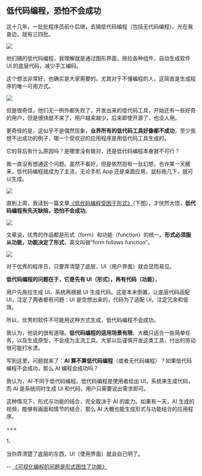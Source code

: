 ## 低代码编程，恐怕不会成功

这十几年，一批批程序员前仆后继，去搞低代码编程（包括无代码编程）。光在我身边，就有三四批。

![](https://cdn.beekka.com/blogimg/asset/202503/bg2025031208.webp)

他们搞的低代码编程，我理解就是通过图形界面，拖拉各种组件，自动生成软件 UI 的底层代码，减少手工编码。

这个想法非常好，也确实是大家需要的。尤其对于不懂编程的人，这简直是生成程序的唯一可用方式。

![](https://cdn.beekka.com/blogimg/asset/202503/bg2025031210.webp)

但是很奇怪，他们无一例外都失败了，开发出来的低代码工具，开始还有一些好奇的用户，但是很快就不来了，用户越来越少，后来即使开源了，也没人用。

更奇怪的是，这似乎不是偶然现象，**业界所有的低代码工具好像都不成功**，至少我想不出成功的例子，哪一个受欢迎的应用程序是用低代码工具生成的。

它的背后有什么原因吗？是哪里没有做对，还是低代码编程本身就不可行？

我一直没有想通这个问题。虽然不看好，但是依然抱有一丝幻想，也许某一天醒来，低代码编程就成为了主流，无论手机 App 还是桌面应用，鼠标拖几下，就可以生成。

![](https://cdn.beekka.com/blogimg/asset/202503/bg2025031209.webp)

直到上周，我读到一篇文章[《低代码编程受困于形式》](https://interjectedfuture.com/visual-programming-is-stuck-on-the-form/)（下图），才恍然大悟，**低代码编程有先天缺陷，恐怕不会成功**。

![](https://cdn.beekka.com/blogimg/asset/202503/bg2025031211.webp)

文章说，优秀的作品都是形式（form）和功能（function）的统一。**形式必须服从功能，功能决定了形式**，英文叫做“form follows function”。

![](https://cdn.beekka.com/blogimg/asset/202503/bg2025031212.webp)

对于优秀的程序员，只要弄清楚了底层，UI（用户界面）就会显而易见。

**低代码编程的问题在于，它是先有 UI（形式），再有代码（功能）**。

用户先拖拉生成 UI，系统再根据 UI 生成代码。这是本末倒置，让底层代码适配 UI，注定了两者都有问题：UI 是空想出来的，代码为了适配 UI，注定冗余和低效。

所以，优秀的软件不可能用这种方式生成，低代码编程不会成功。

我认为，他说的很有道理。**低代码编程的适用场景有限**，大概只适合一些简单任务，以及生成原型，不会成为主流工具。大家以后谨慎开发这类工具，付出的劳动很可能打水漂。

写到这里，问题就来了：**AI 算不算低代码编程**（或者无代码编程）？如果低代码编程不会成功，那么 AI 编程会成功吗？

我认为，AI 不同于低代码编程。低代码编程是使用者给出 UI，系统来生成代码，而 AI 是系统同时生成 UI 和代码，用户只需要说出需求即可。

这种情况下，形式与功能的结合，完全取决于 AI 的能力。如果有一天，AI 生成的视频，能够有画面和情节的结合，那么 AI 大概也能生成形式与功能结合的应用程序。

===

1、

当你弄清楚了底层的东西，UI（使用界面）就会自己明了。

-- [《可视化编程的问题是形式困住了功能》](https://interjectedfuture.com/visual-programming-is-stuck-on-the-form/)


